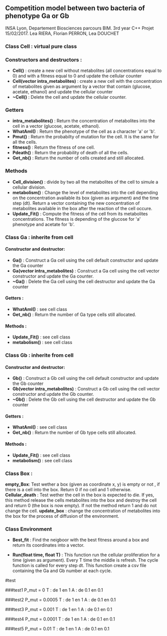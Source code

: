 ## Competition model between two bacteria of phenotype Ga or Gb
INSA Lyon, Departement Biosciences parcours BIM. 3rd year C++ Projet 
15/02/2017. Lea RIERA, Florian PERRON, Lea DOUCHET

### Class Cell : virtual pure class

### Constructors and destructors :
* **Cell()** : create a new cell without metabolites (all concentrations
 equal to 0) and with a fitness equal to 0 and update the cellular 
 counter
* **Cell(vector<float> intra_metabolites)** : create a new cell with the
 concentration of metabolites given as argument by a vector that contain
 (glucose, acetate, ethanol) and update the cellular counter
* **~Cell()** : Delete the cell and update the cellular counter.

### Getters
* **intra_metabolites()** : Return the concentration of metabolites into
 the cell in a vector (glucose, acetate, ethanol).
* **WhatAmI()** : Return the phenotype of the cell as a character 'a' or 
'b'.
* **Pmut()** : Return the probabilty of mutation for the cell. It is the
 same for all the cells.
* **fitness()** : Return the fitness of one cell.
* **Pdeath()** : Return the probability of death of all the cells.
* **Get_nb()** : Return the number of cells created and still allocated.

### Methods
* **Cell_division()** : divide by two all the metabolites of the cell to
 simule a cellular division.
* **metabolism()** : Change the level of metabolites into the cell 
 depending on the concentration available its box (given as argument) and
 the time step (dt). Return a vector containing the new concentration of
 metabolites available in the box after the reaction of the cell 
 occure. 
* **Update_Fit()** : Compute the fitness of the cell from its metabolites 
 concentrations. The fitness is depending of the glucose for 'a' 
 phenotype and acetate for 'b'. 


### Class Ga : inherite from cell
#### Constructor and destructor: 
* **Ga()** : Construct a Ga cell using the cell default constructor and update
 the Ga counter
* **Ga(vector<float> intra_metabolites)** : Construct a Ga cell using 
the cell vector constructor and update the Ga counter.
* **~Ga()** : Delete the Ga cell using the cell destructor and update 
the Ga counter
#### Getters : 
* **WhatAmI()** : see cell class
* **Get_nb()** : Return the number of Ga type cells still allocated.
#### Methods :  
* **Update_Fit()** : see cell class
* **metabolism()** : see cell class


### Class Gb : inherite from cell
#### Constructor and destructor: 
* **Gb()** : Construct a Gb cell using the cell default constructor and update
 the Gb counter
* **Gb(vector<float> intra_metabolites)** : Construct a Gb cell using 
the cell vector constructor and update the Gb counter.
* **~Gb()** : Delete the Gb cell using the cell destructor and update 
the Gb counter
#### Getters  :
* **WhatAmI()** : see cell class
* **Get_nb()** : Return the number of Gb type cells still allocated.
#### Methods : 
* **Update_Fit()** : see cell class
* **metabolism()** : see cell class


### Class Box :

**empty_Box**: Test wether a box (given as coordinate x, y) is empty or 
 not , if there is a cell into the box. Return 0 if no cell and 1 
 otherwise.
**Cellular_death** : Test wether the cell in the box is expected to die.
 If yes, this method release the cells metabolites into the box and 
 destroy the cell and return 0 (the box is now empty). If not the method
 return 1 and do not change the cell.
**update_box** : change the concentration of metabolites into the box 
for the process of diffusion of the environment.



### Class Environment 

* **Best_fit** : Find the neigboor with the best fitness around a box and 
return its coordinates into a vector.

* **Run(float time, float T)** : This function run the cellular 
proliferation for a time (given as argument). Every T time the middle is
 refresh. The cycle function is called for every step dt. This function 
 create a csv file containing the Ga and Gb number at each cycle.






#test

###test1 
  P_mut = 0
  T : de 1 en 1
  A : de 0.1 en 0.1

###test2
  P_mut = 0.0005
  T : de 1 en 1
  A : de 0.1 en 0.1

###test3
  P_mut = 0.001
  T : de 1 en 1
  A : de 0.1 en 0.1

###test4
  P_mut = 0.0001
  T : de 1 en 1
  A : de 0.1 en 0.1

###test5
  P_mut = 0.01
  T : de 1 en 1
  A : de 0.1 en 0.1



